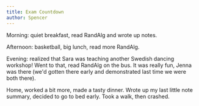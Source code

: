 ```yaml
---
title: Exam Countdown
author: Spencer
---
```


Morning: quiet breakfast, read RandAlg and wrote up notes.

Afternoon: basketball, big lunch, read more RandAlg.

Evening: realized that Sara was teaching another Swedish dancing workshop! Went to that, read RandAlg on the bus. It was really fun, Jenna was there (we'd gotten there early and demonstrated last time we were both there).

Home, worked a bit more, made a tasty dinner. Wrote up my last little note summary, decided to go to bed early. Took a walk, then crashed.